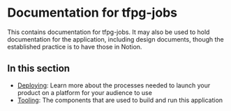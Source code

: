 # Documentation for tfpg-jobs

This contains documentation for tfpg-jobs. It may also be used to 
hold documentation for the application, including design documents,
though the established practice is to have those in Notion.

## In this section

- [Deploying](./deploying/): Learn more about the processes needed to
  launch your product on a platform for your audience to use
- [Tooling](./tooling.md): The components that are used to build and run
  this application
